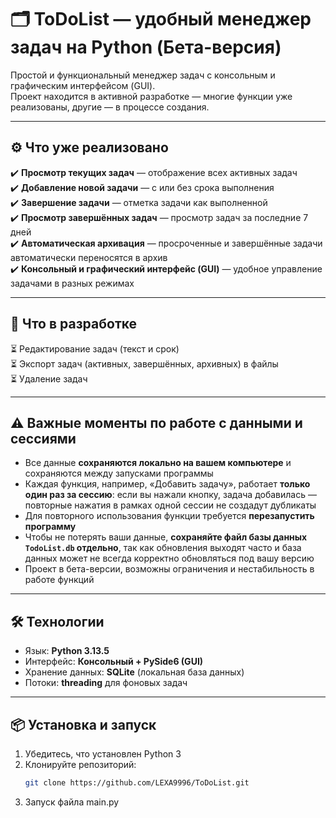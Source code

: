 # 🗂️ ToDoList — удобный менеджер задач на Python (Бета-версия)

Простой и функциональный менеджер задач с консольным и графическим интерфейсом (GUI).  
Проект находится в активной разработке — многие функции уже реализованы, другие — в процессе создания.

---

## ⚙️ Что уже реализовано

✔️ **Просмотр текущих задач** — отображение всех активных задач  
✔️ **Добавление новой задачи** — с или без срока выполнения  
✔️ **Завершение задачи** — отметка задачи как выполненной  
✔️ **Просмотр завершённых задач** — просмотр задач за последние 7 дней  
✔️ **Автоматическая архивация** — просроченные и завершённые задачи автоматически переносятся в архив  
✔️ **Консольный и графический интерфейс (GUI)** — удобное управление задачами в разных режимах  

---

## 🚧 Что в разработке

⏳ Редактирование задач (текст и срок)  
⏳ Экспорт задач (активных, завершённых, архивных) в файлы  
⏳ Удаление задач  

---

## ⚠️ Важные моменты по работе с данными и сессиями

- Все данные **сохраняются локально на вашем компьютере** и сохраняются между запусками программы  
- Каждая функция, например, «Добавить задачу», работает **только один раз за сессию**: если вы нажали кнопку, задача добавилась — повторные нажатия в рамках одной сессии не создадут дубликаты  
- Для повторного использования функции требуется **перезапустить программу**
- Чтобы не потерять ваши данные, **сохраняйте файл базы данных `TodoList.db` отдельно**, так как обновления выходят часто и база данных может не всегда корректно обновляться под вашу версию
- Проект в бета-версии, возможны ограничения и нестабильность в работе функций

---

## 🛠️ Технологии

- Язык: **Python 3.13.5**  
- Интерфейс: **Консольный + PySide6 (GUI)**  
- Хранение данных: **SQLite** (локальная база данных)  
- Потоки: **threading** для фоновых задач  

---

## 📦 Установка и запуск

1. Убедитесь, что установлен Python 3  
2. Клонируйте репозиторий:
   ```bash
   git clone https://github.com/LEXA9996/ToDoList.git
3. Запуск файла main.py